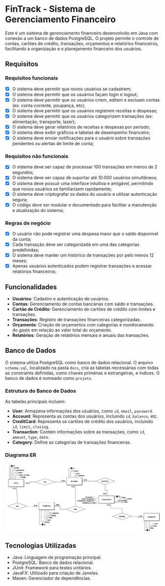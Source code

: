 # FinTrack - Sistema de Gerenciamento Financeiro

Este é um sistema de gerenciamento financeiro desenvolvido em Java com conexão a um banco de dados PostgreSQL. O projeto permite o controle de contas, cartões de crédito, transações, orçamentos e relatórios financeiros, facilitando a organização e o planejamento financeiro dos usuários.

## Requisitos

### Requisitos funcionais

- [x] O sistema deve permitir que novos usuários se cadastrem;
- [x] O sistema deve permitir que os usuários façam login e logout;
- [x] O sistema deve permitir que os usuários criem, editem e excluam contas (ex: conta corrente, poupança, etc);
- [x] O sistema deve permitir que os usuários registrem receitas e despesas;
- [x] O sistema deve permitir que os usuários categorizem transações (ex: alimentação, transporte, lazer);
- [x] O sistema deve gerar relatórios de receitas e despesas por período;
- [x] O sistema deve exibir gráficos e tabelas de desempenho financeiro;
- [x] O sistema deve enviar notificações para o usuário sobre transações pendentes ou alertas de limite de conta;

### Requisitos não funcionais

- [x] O sistema deve ser capaz de processar 100 transações em menos de 2 segundos;
- [x] O sistema deve ser capaz de suportar até 10.000 usuários simultâneos;
- [x] O sistema deve possuir uma interface intuitiva e amigável, permitindo que novos usuários se familiarizem rapidamente;
- [x] O sistema deve criptografar os dados do usuário e utilizar autenticação segura;
- [x] O código deve ser modular e documentado para facilitar a manutenção e atualização do sistema;

### Regras de negócio

- [x] O usuário não pode registrar uma despesa maior que o saldo disponível da conta;
- [x] Cada transação deve ser categorizada em uma das categorias predefinidas;
- [x] O sistema deve manter um histórico de transações por pelo menos 12 meses;
- [x] Apenas usuários autenticados podem registrar transações e acessar relatórios financeiros;

## Funcionalidades

- **Usuários**: Cadastro e autenticação de usuários.
- **Contas**: Gerenciamento de contas bancárias com saldo e transações.
- **Cartão de Crédito**: Gerenciamento de cartões de crédito com limites e transações.
- **Transações**: Registro de transações financeiras categorizadas.
- **Orçamento**: Criação de orçamentos com categorias e monitoramento do gasto em relação ao valor total do orçamento.
- **Relatórios**: Geração de relatórios mensais e anuais das transações.

## Banco de Dados

O sistema utiliza PostgreSQL como banco de dados relacional. O arquivo `schema.sql`, localizado na pasta `docs`, cria as tabelas necessárias com todas as constraints definidas, como chaves primárias e estrangeiras, e índices. O banco de dados é nomeado como `projeto`.

### Estrutura do Banco de Dados

As tabelas principais incluem:

- **User**: Armazena informações dos usuários, como `id`, `email`, `password`.
- **Account**: Representa as contas dos usuários, incluindo `id`, `balance`, etc.
- **CreditCard**: Representa os cartões de crédito dos usuários, incluindo `id`, `limit`, `closing`.
- **Transaction**: Contém informações sobre as transações, como `id`, `amount`, `type`, `date`.
- **Category**: Define as categorias de transações financeiras.

### Diagrama ER

![Diagrama ER](docs/diagramas/DiagramaER/DiagramaER.png)

## Tecnologias Utilizadas

- Java: Linguagem de programação principal.
- PostgreSQL: Banco de dados relacional.
- JUnit: Framework para testes unitários.
- JavaFX: Utilizado para criação de Janelas.
- Maven: Gerenciador de dependências.
